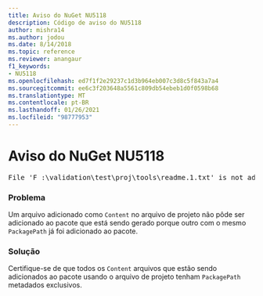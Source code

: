 ```yaml
---
title: Aviso do NuGet NU5118
description: Código de aviso do NU5118
author: mishra14
ms.author: jodou
ms.date: 8/14/2018
ms.topic: reference
ms.reviewer: anangaur
f1_keywords:
- NU5118
ms.openlocfilehash: ed7f1f2e29237c1d3b964eb007c3d8c5f843a7a4
ms.sourcegitcommit: ee6c3f203648a5561c809db54ebeb1d0f0598b68
ms.translationtype: MT
ms.contentlocale: pt-BR
ms.lasthandoff: 01/26/2021
ms.locfileid: "98777953"
---
```

# <a name="nuget-warning-nu5118"></a>Aviso do NuGet NU5118
<pre>File 'F :\validation\test\proj\tools\readme.1.txt' is not added because the package already contains file 'tools\readme.txt'</pre>

### <a name="issue"></a>Problema

Um arquivo adicionado como `Content` no arquivo de projeto não pôde ser adicionado ao pacote que está sendo gerado porque outro com o mesmo `PackagePath` já foi adicionado ao pacote.


### <a name="solution"></a>Solução

Certifique-se de que todos os `Content` arquivos que estão sendo adicionados ao pacote usando o arquivo de projeto tenham `PackagePath` metadados exclusivos.

